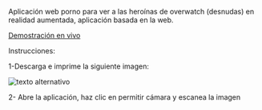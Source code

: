 Aplicación web porno para ver a las heroínas de overwatch (desnudas) en realidad aumentada, aplicación basada en la web.

[Demostración en vivo](https://ozmatech.com/digitalmedia/demos/overwatch-arporn/)

Instrucciones:

1-Descarga e imprime la siguiente imagen:

![texto alternativo](https://ozmatech.com/digitalmedia/demos/overwatch-arporn/assets/target/target.jpg)

2- Abre la aplicación, haz clic en permitir cámara y escanea la imagen
